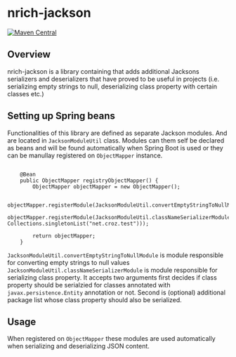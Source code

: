 # nrich-jackson

[![Maven Central](https://maven-badges.herokuapp.com/maven-central/net.croz.nrich/nrich-jackson/badge.svg?color=blue)](https://maven-badges.herokuapp.com/maven-central/net.croz.nrich/nrich-jackson)

## Overview

nrich-jackson is a library containing that adds additional Jacksons serializers and deserializers that have proved to be useful in projects
(i.e. serializing empty strings to null, deserializing class property with certain classes etc.)

## Setting up Spring beans

Functionalities of this library are defined as separate Jackson modules. And are located in `JacksonModuleUtil` class. Modules can them self be declared as beans and will be found automatically when
Spring Boot is used or they can be manullay registered on
`ObjectMapper` instance.

```

    @Bean
    public ObjectMapper registryObjectMapper() {
        ObjectMapper objectMapper = new ObjectMapper();

        objectMapper.registerModule(JacksonModuleUtil.convertEmptyStringToNullModule());
        objectMapper.registerModule(JacksonModuleUtil.classNameSerializerModule(true, Collections.singletonList("net.croz.test")));

        return objectMapper;
    }

```

`JacksonModuleUtil.convertEmptyStringToNullModule` is module responsible for converting empty strings to null values
`JacksonModuleUtil.classNameSerializerModule` is module responsible for serializing class property. It accepts two arguments first decides if class property should be serialzied for classes annotated
with `javax.persistence.Entity` annotation or not. Second is (optional) additional package list whose class property should also be serialized.

## Usage

When registered on `ObjectMapper` these modules are used automatically when serializing and deserializing JSON content.
